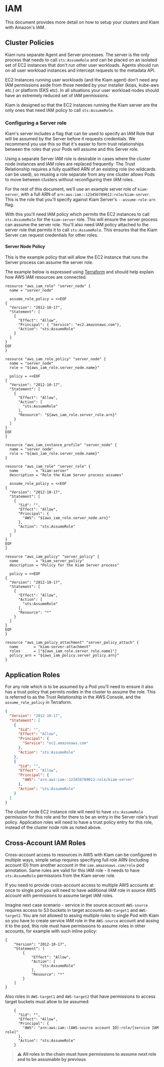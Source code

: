# IAM
This document provides more detail on how to setup your clusters and Kiam with Amazon's IAM.

## Cluster Policies
Kiam runs separate Agent and Server processes. The server is the only process
that needs to call `sts:AssumeRole` and can be placed on an isolated set of EC2
instances that don't run other user workloads. Agents should run on all user
workload instances and intercept requests to the metadata API. 

EC2 Instances running user workloads (and the Kiam agent) don't need any IAM
permissions aside from those needed by your installer (kops, kube-aws etc.) or
platform (EKS etc). In all situations your user workload nodes should have an
extremely reduced set of IAM permissions. 

Kiam is designed so that the EC2 instances running the Kiam server are the only
ones that need IAM policy to call `sts:AssumeRole`. 

### Configuring a Server role
Kiam's server includes a flag that can be used to specify an IAM Role that will
be assumed by the Server before it requests credentials. We recommend you use
this so that it's easier to form trust relationships between the roles that your
Pods will assume and this Server role. 

Using a separate Server IAM role is desirable in cases where the cluster node
instances and IAM roles are replaced frequently. The Trust Relationship requires
a fully qualified ARN of an existing role (no wildcards can be used), so reusing
a role separate from any one cluster allows Pods to move between clusters
without reconfiguring their IAM roles.

For the rest of this document, we'll use an example server role of
`kiam-server`, with a full ARN of `arn:aws:iam::123456789012:role/kiam-server`. 
This is the role that you'll specify against Kiam Server's `--assume-role-arn`
flag.

With this you'll need IAM policy which permits the EC2 instances to call
`sts:AssumeRole` for the `kiam-server` role. This will ensure the server process
can assume the server role. You'll also need IAM policy attached to the server
role that permits it to call `sts:AssumeRole`. This ensures that the Kiam Server
can request credentials for other roles. 

#### Server Node Policy
This is the example policy that will allow the EC2 instance that runs the Server
process can assume the server role. 

The example below is expressed using
[Terraform](https://www.terraform.io/) and should help explain how AWS IAM resources are
connected. 

```hcl
resource "aws_iam_role" "server_node" {
  name = "server_node"

  assume_role_policy = <<EOF
{
  "Version": "2012-10-17",
  "Statement": [
    {
      "Effect": "Allow",
      "Principal": { "Service": "ec2.amazonaws.com"},
      "Action": "sts:AssumeRole"
    }
  ]
}
EOF
}

resource "aws_iam_role_policy" "server_node" {
  name = "server_node"
  role = "${aws_iam_role.server_node.name}"

  policy = <<EOF
{
  "Version": "2012-10-17",
  "Statement": [
    {
      "Effect": "Allow",
      "Action": [
        "sts:AssumeRole"
      ],
      "Resource": "${aws_iam_role.server_role.arn}"
    }
  ]
}
EOF
}

resource "aws_iam_instance_profile" "server_node" {
  name = "server_node"
  role = "${aws_iam_role.server_node.name}"
}

resource "aws_iam_role" "server_role" {
  name        = "kiam-server"
  description = "Role the Kiam Server process assumes"

  assume_role_policy = <<EOF
{
  "Version": "2012-10-17",
  "Statement": [
    {
      "Sid": "",
      "Effect": "Allow",
      "Principal": {
        "AWS": "${aws_iam_role.server_node.arn}"
      },
      "Action": "sts:AssumeRole"
    }
  ]
}
EOF
}

resource "aws_iam_policy" "server_policy" {
  name        = "kiam_server_policy"
  description = "Policy for the Kiam Server process"

  policy = <<EOF
{
  "Version": "2012-10-17",
  "Statement": [
    {
      "Effect": "Allow",
      "Action": [
        "sts:AssumeRole"
      ],
      "Resource": "*"
    }
  ]
}
EOF
}

resource "aws_iam_policy_attachment" "server_policy_attach" {
  name       = "kiam-server-attachment"
  roles      = ["${aws_iam_role.server_role.name}"]
  policy_arn = "${aws_iam_policy.server_policy.arn}"
}
```

## Application Roles

For any role which is to be assumed by a Pod you'll need to ensure it also has a
trust policy that permits nodes in the cluster to assume the role. This is
referred to as the Trust Relationship in the AWS Console, and the
`assume_role_policy` in Terraform. 

```json
{
  "Version": "2012-10-17",
  "Statement": [
    {
      "Sid": "",
      "Effect": "Allow",
      "Principal": {
        "Service": "ec2.amazonaws.com"
      },
      "Action": "sts:AssumeRole"
    },
    {
      "Sid": "",
      "Effect": "Allow",
      "Principal": {
        "AWS": "arn:aws:iam::123456789012:role/kiam-server"
      },
      "Action": "sts:AssumeRole"
    }
  ]
}
```

The cluster node EC2 instance role will need to have `sts:AssumeRole` permission
for this role and for there to be an entry in the Server role's trust policy.
Application roles will need to have a trust policy entry for this role, instead
of the cluster node role as noted above.

## Cross-Account IAM Roles

Cross-account access to resources in AWS with Kiam can be configured in multiple ways, simple setup requires specifiyng full role ARN (including account ID) from another account in the `iam.amazonaws.com/role` pod annotation. Same rules are valid for this IAM role - it needs to have `sts:AssumeRole` permissions from the Kiam server role.

If you need to provide cross-account access to multiple AWS accounts at once to single pod you will need to have additional IAM role in source AWS account with permissions to assume target IAM roles.

Imagine next case scenario - service in the source account `AWS-source` requires access to S3 buckets in target accounts `AWS-target1` and `AWS-target2`. You are not allowed to assing multiple roles to single Pod with Kiam so you have to create service IAM role in the `AWS-source` account and assing it to the pod, this role must have permissions to assume roles in other accounts, for example with such inline policy:

```
{
    "Version": "2012-10-17",
    "Statement": [
        {
            "Effect": "Allow",
            "Action": [
                "sts:AssumeRole"
            ],
            "Resource": "*"
        }
    ]
}
```
Also roles in `AWS-target1` and `AWS-target2` that have permissions to access target buckets must allow to be assumed:

```
    {
      "Sid": "",
      "Effect": "Allow",
      "Principal": {
        "AWS": "arn:aws:iam::[AWS-source account ID]:role/[service IAM role]"
      },
      "Action": "sts:AssumeRole"
    }
 ```
 
> :warning: **All roles in the chain must have permissions to assume next role and to be assumable by previous**
